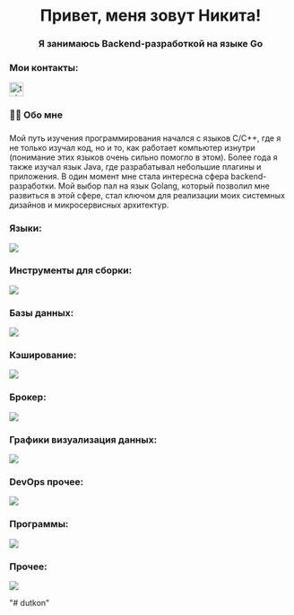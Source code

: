 <h1 align="center">Привет, меня зовут Никита!</h1>
<h3 align="center">Я занимаюсь Backend-разработкой на языке Go</h3>

<h3 align="left">Мои контакты:</h3>
<p align="left">
 <a href="https://t.me/dutkon" target="_blank">
    <img src="https://img.shields.io/static/v1?message=Telegram&logo=telegram&label=&color=2CA5E0&logoColor=white&labelColor=&style=for-the-badge" height="25" alt="telegram logo"  />
  </a>
</p>

###

<h3 align="left">👩‍💻  Обо мне</h3>

###

<p align="left">Мой путь изучения программирования начался с языков C/C++, где я не только изучал код, но и то, как работает компьютер изнутри (понимание этих языков очень сильно помогло в этом). Более года я также изучал язык Java, где разрабатывал небольшие плагины и приложения. В один момент мне стала интересна сфера backend-разработки. Мой выбор пал на язык Golang, который позволил мне развиться в этой сфере, стал ключом для реализации моих системных дизайнов и микросервисных архитектур.</p>

###

<h3 align="left">Языки:</h3>
<img src="https://skillicons.dev/icons?i=c,cpp,go" />

<h3 align="left">Инструменты для сборки:</h3>
<img src="https://skillicons.dev/icons?i=maven,gradle" />

<h3 align="left">Базы данных:</h3>
<img src="https://skillicons.dev/icons?i=mysql,postgresql,mongo,prometheus" />

<h3 align="left">Кэширование:</h3>
<img src="https://skillicons.dev/icons?i=redis" />

<h3 align="left">Брокер:</h3>
<img src="https://skillicons.dev/icons?i=kafka" />

<h3 align="left">Графики визуализация данных:</h3>
<img src="https://skillicons.dev/icons?i=grafana" />

<h3 align="left">DevOps прочее:</h3>
<img src="https://skillicons.dev/icons?i=nginx,docker,k8s,bash,cloudflare" />

<h3 align="left">Программы:</h3>
<img src="https://skillicons.dev/icons?i=figma,postman,vscode,visualstudio,idea" />

<h3 align="left">Прочее:</h3>
<img src="https://skillicons.dev/icons?i=git,gitlab,github" />


"# dutkon" 
